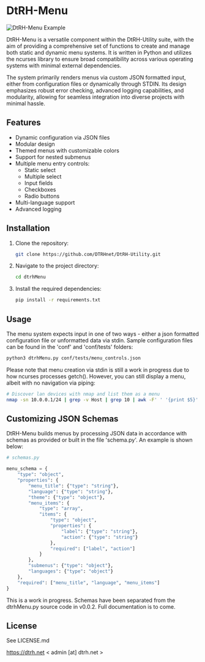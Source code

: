 # DtRH-Menu

![DtRH-Menu Example](https://dtrh.net/dtrhmenu.png)

DtRH-Menu is a versatile component within the DtRH-Utility suite, with the aim of providing a comprehensive set of functions to create and manage both static and dynamic menu systems. It is written in Python and utilizes the ncurses library to ensure broad compatibility across various operating systems with minimal external dependencies. 

The system primarily renders menus via custom JSON formatted input, either from configuration files or dynamically through STDIN. Its design emphasizes robust error checking, advanced logging capabilities, and modularity, allowing for seamless integration into diverse projects with minimal hassle.

## Features
- Dynamic configuration via JSON files
- Modular design
- Themed menus with customizable colors
- Support for nested submenus 
- Multiple menu entry controls:
  - Static select
  - Multiple select
  - Input fields
  - Checkboxes
  - Radio buttons
- Multi-language support
- Advanced logging 

## Installation

1. Clone the repository:
    ```bash
    git clone https://github.com/DTRHnet/DtRH-Utility.git
    ```

2. Navigate to the project directory:
    ```bash
    cd dtrhMenu
    ```

3. Install the required dependencies:
    ```bash
    pip install -r requirements.txt
    ```

## Usage

The menu system expects input in one of two ways - either a json formatted configuration file or unformatted data via stdin. Sample configuration files can be found in the 'conf' and 'conf/tests' folders:

```bash
python3 dtrhMenu.py conf/tests/menu_controls.json
```

Please note that menu creation via stdin is still a work in progress due to how ncurses processes getch(). However, you can still display a menu, albeit with no navigation via piping:

```bash
# Discover lan devices with nmap and list them as a menu
nmap -sn 10.0.0.1/24 | grep -v Host | grep 10 | awk -F' ' '{print $5}' | python3 dtrhMenu.py
```

## Customizing JSON Schemas

DtRH-Menu builds menus by processing JSON data in accordance with schemas as provided or built in the file 'schema.py'. An example is shown below:

```python
# schemas.py

menu_schema = {
    "type": "object",
    "properties": {
        "menu_title": {"type": "string"},
        "language": {"type": "string"},
        "theme": {"type": "object"},
        "menu_items": {
            "type": "array",
            "items": {
                "type": "object",
                "properties": {
                    "label": {"type": "string"},
                    "action": {"type": "string"}
                },
                "required": ["label", "action"]
            }
        },
        "submenus": {"type": "object"},
        "languages": {"type": "object"}
    },
    "required": ["menu_title", "language", "menu_items"]
}

```
This is a work in progress. Schemas have been separated from the dtrhMenu.py source code in v0.0.2. Full documentation is to come.

## License

See LICENSE.md




https://dtrh.net
< admin [at] dtrh.net >

